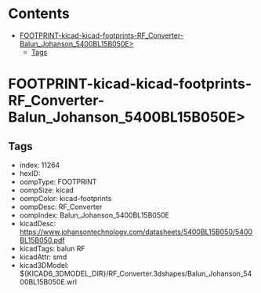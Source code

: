 



Contents
========

* [FOOTPRINT-kicad-kicad-footprints-RF_Converter-Balun_Johanson_5400BL15B050E>](#footprint-kicad-kicad-footprints-rf_converter-balun_johanson_5400bl15b050e)
	* [Tags](#tags)

# FOOTPRINT-kicad-kicad-footprints-RF_Converter-Balun_Johanson_5400BL15B050E>

## Tags

- index: 11264
- hexID: 
- oompType: FOOTPRINT
- oompSize: kicad
- oompColor: kicad-footprints
- oompDesc: RF_Converter
- oompIndex: Balun_Johanson_5400BL15B050E
- kicadDesc: https://www.johansontechnology.com/datasheets/5400BL15B050/5400BL15B050.pdf
- kicadTags: balun RF
- kicadAttr: smd
- kicad3DModel: ${KICAD6_3DMODEL_DIR}/RF_Converter.3dshapes/Balun_Johanson_5400BL15B050E.wrl
